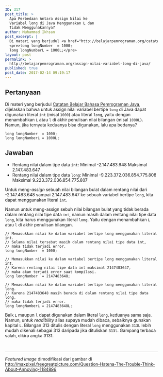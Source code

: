 ```yaml
---
ID: 317
post_title: >
  Apa Perbedaan Antara Assign Nilai ke
  Variabel long di Java Menggunakan L dan
  Tidak Menggunakannya?
author: Muhammad Ikhsan
post_excerpt: |
  Di materi yang berjudul <a href="http://belajarpemrograman.org/catatan-belajar-bahasa-pemrograman-java/">Catatan Belajar Bahasa Pemrograman Java</a>, dijelaskan bahwa untuk mengekspresikan nilai dari sebuah variabel bertipe <code>long</code> dapat digunakan literal <code>int</code> (misal 1000) atau literal <code>long</code>, yaitu dengan menambahkan <code>L</code> atau <code>l</code> di akhir penulisan nilai bilangan (misal 1000L). Jika keduanya bisa digunakan, lalu apa bedanya?
  <pre>long longNumber  = 1000;
  long longNumberL = 1000L;</pre>
layout: post
permalink: >
  http://belajarpemrograman.org/assign-nilai-variabel-long-di-java/
published: true
post_date: 2017-02-14 09:19:17
---
```

## Pertanyaan
Di materi yang berjudul [Catatan Belajar Bahasa Pemrograman Java](http://belajarpemrograman.org/catatan-belajar-bahasa-pemrograman-java/), dijelaskan bahwa untuk assign nilai variabel bertipe `long` di Java dapat digunakan literal `int` (misal `1000`) atau literal `long`, yaitu dengan menambahkan `L` atau `l` di akhir penulisan nilai bilangan (misal `1000L`). Namun, jika ternyata keduanya bisa digunakan, lalu apa bedanya?
~~~~~~~~~~~~~~~~~~~~~~~~~~~~ {.language-java .line-numbers}
long longNumber  = 1000;
long longNumberL = 1000L;
~~~~~~~~~~~~~~~~~~~~~~~~~~~~

## Jawaban
<ul>
 	<li>Rentang nilai dalam tipe data <code>int</code>:
Minimal -2.147.483.648
Maksimal 2.147.483.647</li>
 	<li>Rentang nilai dalam tipe data <code>long</code>:
Minimal -9.223.372.036.854.775.808
Maksimal 9.223.372.036.854.775.807</li>
</ul>
Untuk meng-<em>assign</em> sebuah nilai bilangan bulat dalam rentang nilai dari -2.147.483.648 sampai 2.147.483.647 ke sebuah variabel bertipe <code>long</code>, kita dapat menggunakan literal <code>int</code>.

Namun untuk meng-assign sebuh nilai bilangan bulat yang tidak berada dalam rentang nilai tipe data <code>int</code>, namun masih dalam rentang nilai tipe data <code>long</code>, kita harus menggunakan literal <code>long</code>. Yaitu dengan menambahkan <code>L</code> atau <code>l</code> di akhir penulisan bilangan.
<pre><code class="language-java line-numbers">// Memasukkan nilai ke dalam variabel bertipe long menggunakan literal int.
// Selama nilai tersebut masih dalam rentang nilai tipe data int, 
// maka tidak terjadi error.
long longNumber  = 1000;

// Memasukkan nilai ke dalam variabel bertipe long menggunakan literal int.
// Karena rentang nilai tipe data int maksimal 2147483647, 
// maka akan terjadi error saat kompilasi.
long longNumber  = 2147483648;

// Memasukkan nilai ke dalam variabel bertipe long menggunakan literal long.
// Karena 2147483648 masih berada di dalam rentang nilai tipe data long, 
// maka tidak terjadi error.
long longNumberL = 2147483648L;</code></pre>
Baik <code>L</code> maupun <code>l</code> dapat digunakan dalam literal <code>long</code>, keduanya sama saja. Namun, untuk <em>readibility</em> alias supaya mudah dibaca, sebaiknya gunakan kapital <code>L</code>. Bilangan 313 ditulis dengan literal <code>long</code> menggunakan <code>313L</code> lebih mudah dikenali sebagai 313 daripada jika dituliskan <code>313l</code>. Gampang terbaca salah, dikira angka 3131.

&nbsp;

<hr />

<em>Featured image</em> dimodifikasi dari gambar di <a href="http://maxpixel.freegreatpicture.com/Question-Hatena-The-Trouble-Think-About-Annoying-1184896" target="_blank" rel="noopener">http://maxpixel.freegreatpicture.com/Question-Hatena-The-Trouble-Think-About-Annoying-1184896</a>